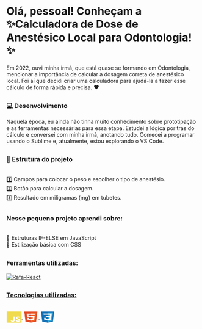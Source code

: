 <h1>Olá, pessoal! Conheçam a ✨Calculadora de Dose de Anestésico Local para Odontologia!✨ </h1>

Em 2022, ouvi minha irmã, que está quase se formando em Odontologia, mencionar a importância de calcular a dosagem correta de anestésico local. Foi aí que decidi criar uma calculadora para ajudá-la a fazer esse cálculo de forma rápida e precisa. ❤

##
<h3> 💻 Desenvolvimento </h3>
Naquela época, eu ainda não tinha muito conhecimento sobre prototipação e as ferramentas necessárias para essa etapa. Estudei a lógica por trás do cálculo e conversei com minha irmã, anotando tudo. Comecei a programar usando o Sublime e, atualmente, estou explorando o VS Code.

##
<h3> 📂 Estrutura do projeto  </h3>
<br>1️⃣ Campos para colocar o peso e escolher o tipo de anestésio.
<br>2️⃣ Botão para calcular a dosagem.
<br>3️⃣ Resultado em miligramas (mg) em tubetes.

##
<h3>Nesse pequeno projeto aprendi sobre: </h3>
<br> 📌 Estruturas IF-ELSE em JavaScript  
<br> 📌 Estilização básica com CSS  
 
##
<h3>Ferramentas utilizadas:</h3>
<div>
  <a href="https://www.sublimetext.com/">
    <img align="center" alt="Rafa-React" height="30" width="37" src="https://www.sublimehq.com/images/sublime_text.png">
</div>

##
<h3>Tecnologias utilizadas:</h3>
<div style="display: inline_block"><br>
  <img align="center" alt="Rafa-Js" height="30" width="40" src="https://raw.githubusercontent.com/devicons/devicon/master/icons/javascript/javascript-plain.svg">
  <img align="center" alt="Rafa-HTML" height="30" width="40" src="https://raw.githubusercontent.com/devicons/devicon/master/icons/html5/html5-original.svg">
  <img align="center" alt="Rafa-CSS" height="30" width="40" src="https://raw.githubusercontent.com/devicons/devicon/master/icons/css3/css3-original.svg">
</div>

